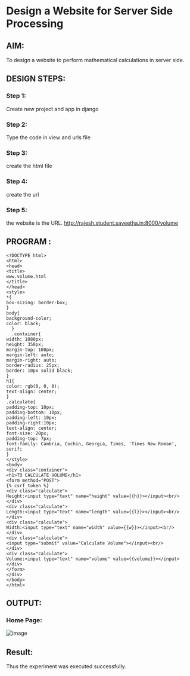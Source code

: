 # Design a Website for Server Side Processing

## AIM:
To design a website to perform mathematical calculations in server side.

## DESIGN STEPS:

### Step 1:
Create new project and app in django

### Step 2:
Type the code in view and urls file



### Step 3:
create the html file



### Step 4:
create the url 



### Step 5:
the website is the URL. http://rajesh.student.saveetha.in:8000/volume

## PROGRAM :
```
<!DOCTYPE html>
<html>
<head>
<title>
www.volume.html
</title>
</head>
<style>
*{
box-sizing: border-box;
}
body{
background-color;
color: black;
  }
  .container{
width: 1080px;
height: 350px;
margin-top: 100px;
margin-left: auto;
margin-right: auto;
border-radius: 25px;
border: 10px solid black;
}
h1{
color: rgb(0, 0, 0);
text-align: center;
}
.calculate{
padding-top: 10px;
padding-bottom: 10px;
padding-left: 10px;
padding-right:10px;
text-align: center;
font-size: 20px;
padding-top: 7px;
font-family: Cambria, Cochin, Georgia, Times, 'Times New Roman', serif;
}
</style>
<body>
<div class="container">
<h1>TO CALCULATE VOLUME</h1>
<form method="POST">
{% csrf_token %}
<div class="calculate">
Height:<input type="text" name="height" value={{h}}></input><br/>
</div>
<div class="calculate">
Length:<input type="text" name="length" value={{l}}></input><br/>
</div>
<div class="calculate">
Width:<input type="text" name="width" value={{w}}></input><br/>
</div>
<div class="calculate">
<input type="submit" value="Calculate Volume"></input><br/>
</div>
<div class="calculate">
Volume:<input type="text" name="volume" value={{volume}}></input>
</div>
</form>
</div>
</body>
</html>
```

## OUTPUT:

### Home Page:
![image](https://github.com/Rajeshanbu/serversideprocessing/assets/118924713/a78166f7-c185-4fb1-921b-4340dc3dc490)


## Result:
Thus the experiment was executed successfully.

